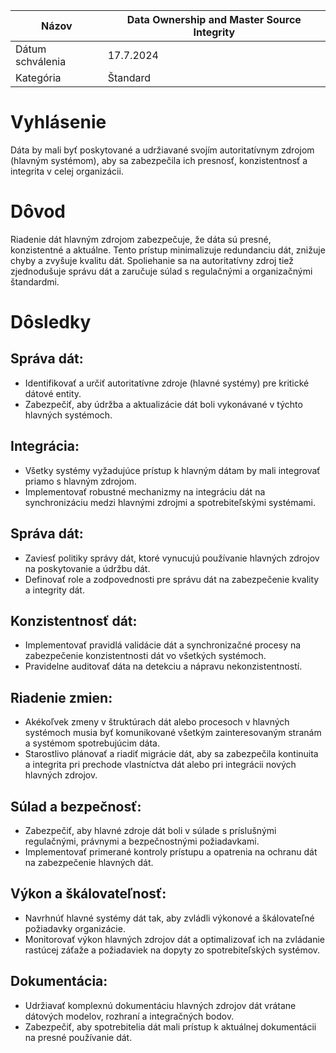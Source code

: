 | Názov | Data Ownership and Master Source Integrity |
|-|-|
| Dátum schválenia | 17.7.2024 |
| Kategória | Štandard |

# Vyhlásenie

Dáta by mali byť poskytované a udržiavané svojím autoritatívnym zdrojom (hlavným systémom), aby sa zabezpečila ich presnosť, konzistentnosť a integrita v celej organizácii.

# Dôvod

Riadenie dát hlavným zdrojom zabezpečuje, že dáta sú presné, konzistentné a aktuálne. Tento prístup minimalizuje redundanciu dát, znižuje chyby a zvyšuje kvalitu dát. Spoliehanie sa na autoritatívny zdroj tiež zjednodušuje správu dát a zaručuje súlad s regulačnými a organizačnými štandardmi.

# Dôsledky

## Správa dát:
- Identifikovať a určiť autoritatívne zdroje (hlavné systémy) pre kritické dátové entity.
- Zabezpečiť, aby údržba a aktualizácie dát boli vykonávané v týchto hlavných systémoch.

## Integrácia:
- Všetky systémy vyžadujúce prístup k hlavným dátam by mali integrovať priamo s hlavným zdrojom.
- Implementovať robustné mechanizmy na integráciu dát na synchronizáciu medzi hlavnými zdrojmi a spotrebiteľskými systémami.

## Správa dát:
- Zaviesť politiky správy dát, ktoré vynucujú používanie hlavných zdrojov na poskytovanie a údržbu dát.
- Definovať role a zodpovednosti pre správu dát na zabezpečenie kvality a integrity dát.

## Konzistentnosť dát:
- Implementovať pravidlá validácie dát a synchronizačné procesy na zabezpečenie konzistentnosti dát vo všetkých systémoch.
- Pravidelne auditovať dáta na detekciu a nápravu nekonzistentností.

## Riadenie zmien:
- Akékoľvek zmeny v štruktúrach dát alebo procesoch v hlavných systémoch musia byť komunikované všetkým zainteresovaným stranám a systémom spotrebujúcim dáta.
- Starostlivo plánovať a riadiť migrácie dát, aby sa zabezpečila kontinuita a integrita pri prechode vlastníctva dát alebo pri integrácii nových hlavných zdrojov.

## Súlad a bezpečnosť:
- Zabezpečiť, aby hlavné zdroje dát boli v súlade s príslušnými regulačnými, právnymi a bezpečnostnými požiadavkami.
- Implementovať primerané kontroly prístupu a opatrenia na ochranu dát na zabezpečenie hlavných dát.

## Výkon a škálovateľnosť:
- Navrhnúť hlavné systémy dát tak, aby zvládli výkonové a škálovateľné požiadavky organizácie.
- Monitorovať výkon hlavných zdrojov dát a optimalizovať ich na zvládanie rastúcej záťaže a požiadaviek na dopyty zo spotrebiteľských systémov.

## Dokumentácia:
- Udržiavať komplexnú dokumentáciu hlavných zdrojov dát vrátane dátových modelov, rozhraní a integračných bodov.
- Zabezpečiť, aby spotrebitelia dát mali prístup k aktuálnej dokumentácii na presné používanie dát.



